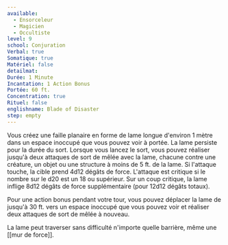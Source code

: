 ```yaml
---
available:
  - Ensorceleur
  - Magicien
  - Occultiste
level: 9
school: Conjuration
Verbal: true
Somatique: true
Matériel: false
detailmat:
Durée: 1 Minute
Incantation: 1 Action Bonus
Portée: 60 ft.
Concentration: true
Rituel: false
englishname: Blade of Disaster
step: empty
---
```

Vous créez une faille planaire en forme de lame longue d'environ 1 mètre dans un espace inoccupé que vous pouvez voir à portée. La lame persiste pour la durée du sort. Lorsque vous lancez le sort, vous pouvez réaliser jusqu'à deux attaques de sort de mêlée avec la lame, chacune contre une créature, un objet ou une structure à moins de 5 ft. de la lame. Si l'attaque touche, la cible prend 4d12 dégâts de force. L'attaque est critique si le nombre sur le d20 est un 18 ou supérieur. Sur un coup critique, la lame inflige 8d12 dégâts de force supplémentaire (pour 12d12 dégâts totaux).

Pour une action bonus pendant votre tour, vous pouvez déplacer la lame de jusqu'à 30 ft. vers un espace inoccupé que vous pouvez voir et réaliser deux attaques de sort de mêlée à nouveau.

La lame peut traverser sans difficulté n'importe quelle barrière, même une [[mur de force]].
